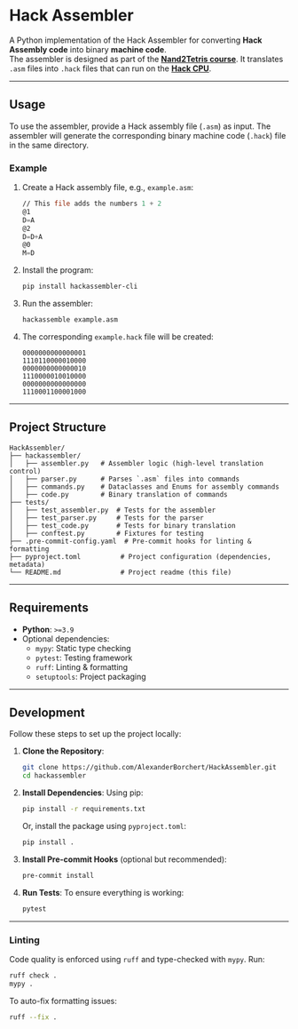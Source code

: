 # Hack Assembler

A Python implementation of the Hack Assembler for converting **Hack Assembly code** into binary **machine code**.  
The assembler is designed as part of the [**Nand2Tetris course**](https://www.nand2tetris.org/). It translates `.asm`
files into `.hack` files that can run on the [**Hack CPU**](https://nand2tetris.github.io/web-ide/chip/).

---

## **Usage**

To use the assembler, provide a Hack assembly file (`.asm`) as input. The assembler will generate the corresponding
binary machine code (`.hack`) file in the same directory.

### **Example**

1. Create a Hack assembly file, e.g., `example.asm`:
   ```asm
   // This file adds the numbers 1 + 2
   @1
   D=A
   @2
   D=D+A
   @0
   M=D
   ```

2. Install the program:
   ```bash
   pip install hackassembler-cli
   ```

3. Run the assembler:
   ```bash
   hackassemble example.asm
   ```

4. The corresponding `example.hack` file will be created:
   ```hack
   0000000000000001
   1110110000010000
   0000000000000010
   1110000010010000
   0000000000000000
   1110001100001000
   ```

---

## **Project Structure**

```plaintext
HackAssembler/
├── hackassembler/
│   ├── assembler.py   # Assembler logic (high-level translation control)
│   ├── parser.py      # Parses `.asm` files into commands
│   ├── commands.py    # Dataclasses and Enums for assembly commands
│   ├── code.py        # Binary translation of commands
├── tests/
│   ├── test_assembler.py  # Tests for the assembler
│   ├── test_parser.py     # Tests for the parser
│   ├── test_code.py       # Tests for binary translation
│   ├── conftest.py        # Fixtures for testing
├── .pre-commit-config.yaml  # Pre-commit hooks for linting & formatting
├── pyproject.toml          # Project configuration (dependencies, metadata)
└── README.md               # Project readme (this file)
```

---

## **Requirements**

- **Python**: `>=3.9`
- Optional dependencies:
    - `mypy`: Static type checking
    - `pytest`: Testing framework
    - `ruff`: Linting & formatting
    - `setuptools`: Project packaging

---

## **Development**

Follow these steps to set up the project locally:

1. **Clone the Repository**:
   ```bash
   git clone https://github.com/AlexanderBorchert/HackAssembler.git
   cd hackassembler
   ```

2. **Install Dependencies**:
   Using pip:
   ```bash
   pip install -r requirements.txt
   ```

   Or, install the package using `pyproject.toml`:
   ```bash
   pip install .
   ```

3. **Install Pre-commit Hooks** (optional but recommended):
   ```bash
   pre-commit install
   ```

4. **Run Tests**:
   To ensure everything is working:
   ```bash
   pytest
   ```

---

### **Linting**

Code quality is enforced using `ruff` and type-checked with `mypy`. Run:

   ```bash
   ruff check .
   mypy .
   ```

To auto-fix formatting issues:

   ```bash
   ruff --fix .
   ```
